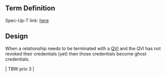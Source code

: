 ## Term Definition

Spec-Up-T link: <a href='https://weboftrust.github.io/WOT-terms/docs/glossary/ghost-credential'>here</a>

## Design
When a relationship needs to be terminated with a [QVI](QVI) and the QVI has not revoked their credentials (yet) then those credentials become ghost credentials.

| TBW prio 3 |


